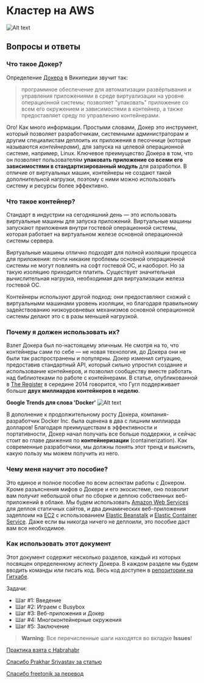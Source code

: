 # Кластер на AWS

![Alt text](https://habrastorage.org/files/b5a/800/403/b5a800403b774406a4529c1d7addd037.jpg)

## Вопросы и ответы

### Что такое Докер?

Определение [Докера](https://www.docker.com/) в Википедии звучит так:

> программное обеспечение для автоматизации развёртывания и управления приложениями в среде виртуализации на уровне операционной системы; позволяет "упаковать" приложение со всем его окружением и зависимостями в контейнер, а также предоставляет среду по управлению контейнерами.

Ого! Как много информации. Простыми словами, Докер это инструмент, который позволяет разработчикам, системными администраторам и другим специалистам деплоить их приложения в песочнице (которые называются *контейнерами*), для запуска на целевой операционной системе, например, Linux. Ключевое преимущество Докера в том, что он позволяет пользователям **упаковать приложение со всеми его зависимостями в стандартизированный модуль** для разработки. В отличие от виртуальных машин, контейнеры не создают такой дополнительной нагрузки, поэтому с ними можно использовать систему и ресурсы более эффективно.

### Что такое контейнер?

Стандарт в индустрии на сегодняшний день — это использовать виртуальные машины для запуска приложений. Виртуальные машины запускают приложения внутри гостевой операционной системы, которая работает на виртуальном железе основной операционной системы сервера.

Виртуальные машины отлично подходят для полной изоляции процесса для приложения: почти никакие проблемы основной операционной системы не могут повлиять на софт гостевой ОС, и наоборот. Но за такую изоляцию приходится платить. Существует значительная вычислительная нагрузка, необходимая для виртуализации железа гостевой ОС.

Контейнеры используют другой подход: они предоставляют схожий с виртуальными машинами уровень изоляции, но благодаря правильному задействованию низкоуровневых механизмов основной операционной системы делают это с в разы меньшей нагрузкой.

### Почему я должен использовать их?

Взлет Докера был по-настоящему эпичным. Не смотря на то, что контейнеры сами по себе — не новая технология, до Докера они не были так распространены и популярны. Докер изменил ситуацию, предоставив стандартный API, который сильно упростил создание и использование контейнеров, и позволил сообществу вместе работать над библиотеками по работе с контейнерами. В статье, опубликованной в  [The Register](http://www.theregister.co.uk/2014/05/23/google_containerization_two_billion/) в середине 2014 говорится, что Гугл поддерживает больше **двух миллиардов контейнеров в неделю**.

**Google Trends для слова 'Docker'**
![Alt text](https://habrastorage.org/files/469/7ad/a07/4697ada0727345c9a8f5ac7f8553ec70.png)

В дополнение к продолжительному росту Докера, компания-разработчик Docker Inc. была оценена в два с лишним миллиарда долларов! Благодаря преимуществам в эффективности и портативности, Докер начал получать все больше поддержки, и сейчас стоит во главе движения по **контейнеризации** (containerization). Как современные разработчики, мы должны понять этот тренд и выяснить, какую пользу мы можем получить из него.

### Чему меня научит это пособие?

Это единое и полное пособие по всем аспектам работы с Докером. Кроме разъяснения мифов о Докере и его экосистеме, оно позволит вам получит небольшой опыт по сборке и деплою собственных веб-приложений в облаке. Мы будем использовать [Amazon Web Services](http://aws.amazon.com/) для деплоя статичных сайтов, и два динамических веб-приложения задеплоим на [EC2](https://aws.amazon.com/ec2/) с использованием [Elastic Beanstalk](https://aws.amazon.com/elasticbeanstalk/) и [Elastic Container Service](https://aws.amazon.com/ecs/). Даже если вы никогда ничего не деплоили, это пособие даст вам все необходимое.

### Как использовать этот документ

Этот документ содержит несколько разделов, каждый из которых посвящен определенному аспекту Докера. В каждом разделе мы будем вводить команды или писать код. Весь код доступен в [репозитории на Гитхабе](http://github.com/prakhar1989/docker-curriculum).

Задачи:
* Шаг #1: Введение
* Шаг #2: Играем с Busybox
* Шаг #3: Веб-приложения и Докер
* Шаг #4: Многоконтейнерные окружения
* Шаг #5: Заключение

> **Warning**: Все перечисленные шаги находятся во вкладке **Issues**!

[Практика взята с Habrahabr](https://habrahabr.ru/post/310460) 

[Спасибо Prakhar Srivastav за статью](https://prakhar.me/)

[Спасибо freetonik за перевод](https://habrahabr.ru/users/freetonik/)
